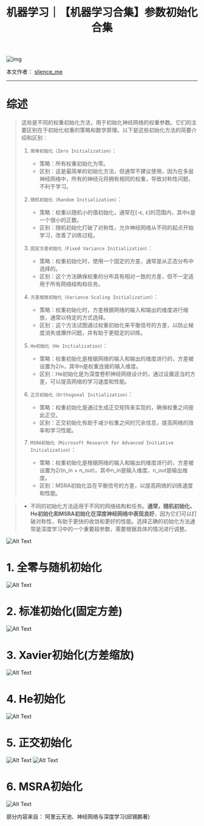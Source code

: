 ﻿---
layout: post
title: 机器学习｜【机器学习合集】参数初始化合集
categories: [机器学习]
description: 【机器学习合集】参数初始化合集
keywords: 机器学习
mermaid: false
sequence: false
flow: false
mathjax: false
mindmap: false
mindmap2: false
---

![img](/images/posts/logo_slienceme3.png)

本文作者： [slience_me](https://slienceme.cn/)

---

# 综述

> 这些是不同的权重初始化方法，用于初始化神经网络的权重参数。它们的主要区别在于初始化权重的策略和数学原理。以下是这些初始化方法的简要介绍和区别：
>
> 1. `简单初始化（Zero Initialization）`：
>    - 策略：所有权重初始化为零。
>    - 区别：这是最简单的初始化方法，但通常不建议使用，因为在多层神经网络中，所有的神经元将拥有相同的权重，导致对称性问题，不利于学习。
>
> 2. `随机初始化（Random Initialization）`：
>    - 策略：权重以随机小的值初始化，通常在[-ε, ε]的范围内，其中ε是一个很小的正数。
>    - 区别：随机初始化打破了对称性，允许神经网络从不同的起点开始学习，改善了训练过程。
>
> 3. `固定方差初始化（Fixed Variance Initialization）`：
>    - 策略：权重初始化时，使用一个固定的方差，通常是从正态分布中选择的。
>    - 区别：这个方法确保权重的分布具有相对一致的方差，但不一定适用于所有网络结构和任务。
>
> 4. `方差缩放初始化（Variance Scaling Initialization）`：
>    - 策略：权重初始化时，方差根据网络的输入和输出的维度进行缩放，通常以特定的方式选择。
>    - 区别：这个方法试图通过权重初始化来平衡信号的方差，以防止梯度消失或爆炸问题，并有助于更稳定的训练。
>
> 5. `He初始化（He Initialization）`：
>    - 策略：权重初始化是根据网络的输入和输出的维度进行的，方差被设置为2/n，其中n是权重连接的输入维度。
>    - 区别：He初始化是为深度卷积神经网络设计的，通过设置适当的方差，可以提高网络的学习速度和性能。
>
> 6. `正交初始化（Orthogonal Initialization）`：
>    - 策略：权重初始化是通过生成正交矩阵来实现的，确保权重之间彼此正交。
>    - 区别：正交初始化有助于减少权重之间的冗余信息，提高网络的效率和学习性能。
>
> 7. `MSRA初始化（Microsoft Research for Advanced Initiative Initialization）`：
>    - 策略：权重初始化是根据网络的输入和输出的维度进行的，方差被设置为2/(n_in + n_out)，其中n_in是输入维度，n_out是输出维度。
>    - 区别：MSRA初始化旨在平衡信号的方差，以提高网络的训练速度和性能。

> - 不同的初始化方法适用于不同的网络结构和任务。**通常，随机初始化、He初始化和MSRA初始化在深度神经网络中表现良好**，因为它们可以打破对称性，有助于更快的收敛和更好的性能。选择正确的初始化方法通常是深度学习中的一个重要超参数，需要根据具体的情况进行调整。

![Alt Text](/images/posts/e9b057fee3c341a990f395db63f04b84.png)


# 1. 全零与随机初始化
![Alt Text](/images/posts/8a237c2a990142e8b5eea4500a43c4d0.png)
# 2. 标准初始化(固定方差)

![Alt Text](/images/posts/b8efac48c3a44a28a222a59286c0116e.png)

# 3. Xavier初始化(方差缩放)
![Alt Text](/images/posts/9ec70c9260754e959376c9e93d45d61b.png)
# 4. He初始化
![Alt Text](/images/posts/29daabdde271468bb0c6ecf3aaa6c767.png)

# 5. 正交初始化
![Alt Text](/images/posts/ef02c9226ba746c1a8799d36372c43c6.png)
![Alt Text](/images/posts/64f6f98fa0264c80a810a9e6eeca00ad.png)
# 6. MSRA初始化
![Alt Text](/images/posts/f7fea2eb61b94234b790d23394609062.png)


部分内容来自： 阿里云天池、神经网络与深度学习(邱锡鹏著)
